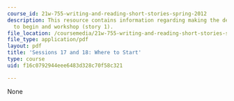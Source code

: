 ```yaml
---
course_id: 21w-755-writing-and-reading-short-stories-spring-2012
description: This resource contains information regarding making the decision where
  to begin and workshop (story 1).
file_location: /coursemedia/21w-755-writing-and-reading-short-stories-spring-2012/f16c0792944eee6483d328c70f58c321_MIT21W_755S12_ses1718.pdf
file_type: application/pdf
layout: pdf
title: 'Sessions 17 and 18: Where to Start'
type: course
uid: f16c0792944eee6483d328c70f58c321

---
```

None
